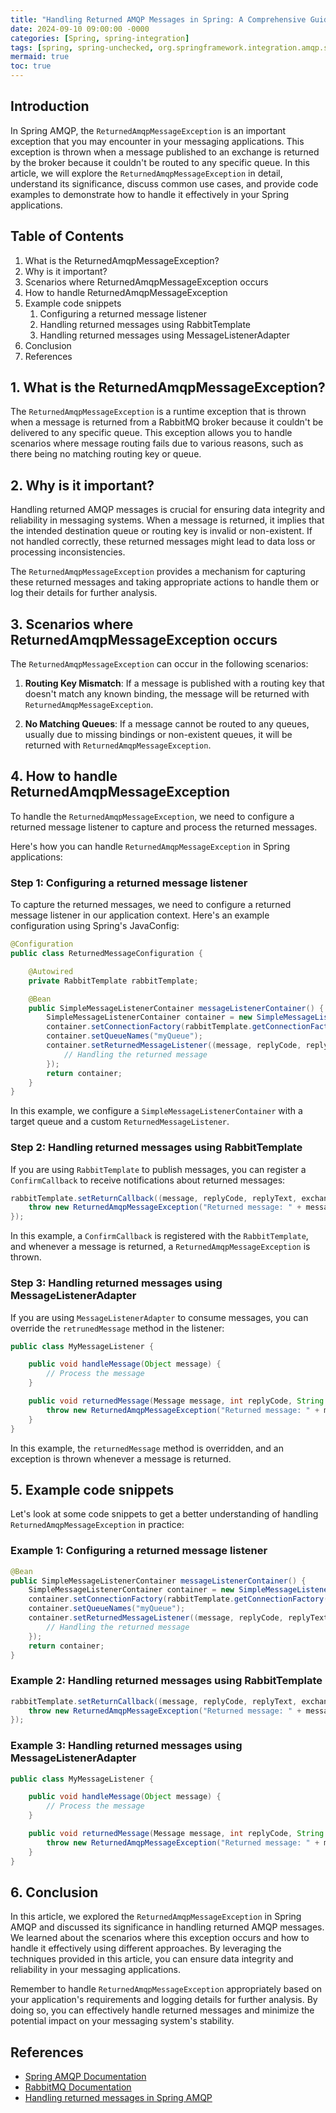 ```yaml
---
title: "Handling Returned AMQP Messages in Spring: A Comprehensive Guide"
date: 2024-09-10 09:00:00 -0000
categories: [Spring, spring-integration]
tags: [spring, spring-unchecked, org.springframework.integration.amqp.support]
mermaid: true
toc: true
---
```



## Introduction

In Spring AMQP, the `ReturnedAmqpMessageException` is an important exception that you may encounter in your messaging applications. This exception is thrown when a message published to an exchange is returned by the broker because it couldn't be routed to any specific queue. In this article, we will explore the `ReturnedAmqpMessageException` in detail, understand its significance, discuss common use cases, and provide code examples to demonstrate how to handle it effectively in your Spring applications.

## Table of Contents

1. What is the ReturnedAmqpMessageException?
2. Why is it important?
3. Scenarios where ReturnedAmqpMessageException occurs
4. How to handle ReturnedAmqpMessageException
5. Example code snippets
    1. Configuring a returned message listener
    2. Handling returned messages using RabbitTemplate
    3. Handling returned messages using MessageListenerAdapter
6. Conclusion
7. References

## 1. What is the ReturnedAmqpMessageException?

The `ReturnedAmqpMessageException` is a runtime exception that is thrown when a message is returned from a RabbitMQ broker because it couldn't be delivered to any specific queue. This exception allows you to handle scenarios where message routing fails due to various reasons, such as there being no matching routing key or queue.

## 2. Why is it important?

Handling returned AMQP messages is crucial for ensuring data integrity and reliability in messaging systems. When a message is returned, it implies that the intended destination queue or routing key is invalid or non-existent. If not handled correctly, these returned messages might lead to data loss or processing inconsistencies.

The `ReturnedAmqpMessageException` provides a mechanism for capturing these returned messages and taking appropriate actions to handle them or log their details for further analysis.

## 3. Scenarios where ReturnedAmqpMessageException occurs

The `ReturnedAmqpMessageException` can occur in the following scenarios:

1. **Routing Key Mismatch**: If a message is published with a routing key that doesn't match any known binding, the message will be returned with `ReturnedAmqpMessageException`.

2. **No Matching Queues**: If a message cannot be routed to any queues, usually due to missing bindings or non-existent queues, it will be returned with `ReturnedAmqpMessageException`.

## 4. How to handle ReturnedAmqpMessageException

To handle the `ReturnedAmqpMessageException`, we need to configure a returned message listener to capture and process the returned messages.

Here's how you can handle `ReturnedAmqpMessageException` in Spring applications:

### Step 1: Configuring a returned message listener

To capture the returned messages, we need to configure a returned message listener in our application context. Here's an example configuration using Spring's JavaConfig:

```java
@Configuration
public class ReturnedMessageConfiguration {

    @Autowired
    private RabbitTemplate rabbitTemplate;

    @Bean
    public SimpleMessageListenerContainer messageListenerContainer() {
        SimpleMessageListenerContainer container = new SimpleMessageListenerContainer();
        container.setConnectionFactory(rabbitTemplate.getConnectionFactory());
        container.setQueueNames("myQueue");
        container.setReturnedMessageListener((message, replyCode, replyText, exchange, routingKey) -> {
            // Handling the returned message
        });
        return container;
    }
}
```

In this example, we configure a `SimpleMessageListenerContainer` with a target queue and a custom `ReturnedMessageListener`.

### Step 2: Handling returned messages using RabbitTemplate

If you are using `RabbitTemplate` to publish messages, you can register a `ConfirmCallback` to receive notifications about returned messages:

```java
rabbitTemplate.setReturnCallback((message, replyCode, replyText, exchange, routingKey) -> {
    throw new ReturnedAmqpMessageException("Returned message: " + message);
});
```

In this example, a `ConfirmCallback` is registered with the `RabbitTemplate`, and whenever a message is returned, a `ReturnedAmqpMessageException` is thrown.

### Step 3: Handling returned messages using MessageListenerAdapter

If you are using `MessageListenerAdapter` to consume messages, you can override the `retrunedMessage` method in the listener:

```java
public class MyMessageListener {

    public void handleMessage(Object message) {
        // Process the message
    }

    public void returnedMessage(Message message, int replyCode, String replyText, String exchange, String routingKey) {
        throw new ReturnedAmqpMessageException("Returned message: " + message);
    }
}
```

In this example, the `returnedMessage` method is overridden, and an exception is thrown whenever a message is returned.

## 5. Example code snippets

Let's look at some code snippets to get a better understanding of handling `ReturnedAmqpMessageException` in practice:

### Example 1: Configuring a returned message listener

```java
@Bean
public SimpleMessageListenerContainer messageListenerContainer() {
    SimpleMessageListenerContainer container = new SimpleMessageListenerContainer();
    container.setConnectionFactory(rabbitTemplate.getConnectionFactory());
    container.setQueueNames("myQueue");
    container.setReturnedMessageListener((message, replyCode, replyText, exchange, routingKey) -> {
        // Handling the returned message
    });
    return container;
}
```

### Example 2: Handling returned messages using RabbitTemplate

```java
rabbitTemplate.setReturnCallback((message, replyCode, replyText, exchange, routingKey) -> {
    throw new ReturnedAmqpMessageException("Returned message: " + message);
});
```

### Example 3: Handling returned messages using MessageListenerAdapter

```java
public class MyMessageListener {

    public void handleMessage(Object message) {
        // Process the message
    }

    public void returnedMessage(Message message, int replyCode, String replyText, String exchange, String routingKey) {
        throw new ReturnedAmqpMessageException("Returned message: " + message);
    }
}
```

## 6. Conclusion

In this article, we explored the `ReturnedAmqpMessageException` in Spring AMQP and discussed its significance in handling returned AMQP messages. We learned about the scenarios where this exception occurs and how to handle it effectively using different approaches. By leveraging the techniques provided in this article, you can ensure data integrity and reliability in your messaging applications.

Remember to handle `ReturnedAmqpMessageException` appropriately based on your application's requirements and logging details for further analysis. By doing so, you can effectively handle returned messages and minimize the potential impact on your messaging system's stability.


## References

- [Spring AMQP Documentation](https://docs.spring.io/spring-amqp/docs)
- [RabbitMQ Documentation](https://www.rabbitmq.com/documentation.html)
- [Handling returned messages in Spring AMQP](https://docs.spring.io/spring-amqp/docs/current/reference/html/#async-returns)
